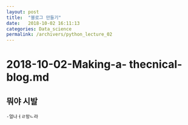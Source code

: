 ```yaml
---
layout: post
title:  "블로그 만들기"
date:   2018-10-02 16:11:13
categories: Data_science
permalink: /archivers/python_lecture_02 
---
```


# 2018-10-02-Making-a- thecnical-blog.md

## 뭐야 시발

    -얼나ㅓㄹ망ㄴ라